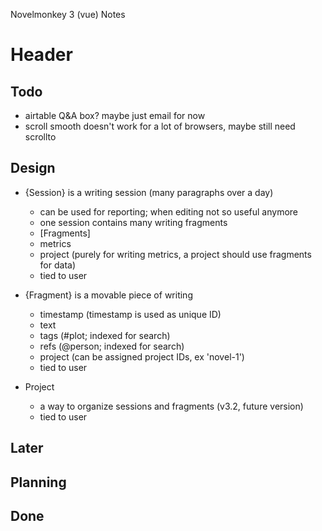 
Novelmonkey 3 (vue) Notes




# Header


## Todo

- airtable Q&A box? maybe just email for now
- scroll smooth doesn't work for a lot of browsers, maybe still need scrollto

## Design

- {Session} is a writing session (many paragraphs over a day)
  - can be used for reporting; when editing not so useful anymore
  - one session contains many writing fragments
  - [Fragments]
  - metrics
  - project (purely for writing metrics, a project should use fragments for data)
  - tied to user

- {Fragment} is a movable piece of writing
  - timestamp (timestamp is used as unique ID)
  - text
  - tags (#plot; indexed for search)
  - refs (@person; indexed for search)
  - project (can be assigned project IDs, ex 'novel-1')
  - tied to user

- Project
  - a way to organize sessions and fragments (v3.2, future version)
  - tied to user






## Later


## Planning


## Done




